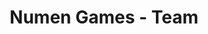 ---
title: "Numen Games - Team"
heroSection:
  bracketedContent: "TEAM"
  header:
    titlePart1: "Meet"
    titlePart2: "Our"
    titlePart3: "beautiful team"
    subtitle: "Our philosophy: we are a brand for everyone who imagines without limits."
  ctaButtons:
    primary:
      text: "Let's talk"
      link: "#letsTalk"
    secondary:
      text: "Try a demo"
      link: "#demo"
profiles: [
  {
    imgPath: "/assets/daniel-perez-garrido.png",
    name: "Daniel Pérez Garrido",
    subtitle: "Oracle | Profile",
    discordUrl: "",
    linkedinUrl: "",
    twitterUrl: ""
  },
  {
    imgPath: "/assets/daniel-perez-garrido.png",
    name: "Daniel Pérez Garrido",
    subtitle: "Oracle | Profile",
    discordUrl: "",
    linkedinUrl: "",
    twitterUrl: ""
  },
  {
    imgPath: "/assets/daniel-perez-garrido.png",
    name: "Daniel Pérez Garrido",
    subtitle: "Oracle | Profile",
    discordUrl: "",
    linkedinUrl: "",
    twitterUrl: ""
  },
  {
    imgPath: "/assets/daniel-perez-garrido.png",
    name: "Daniel Pérez Garrido",
    subtitle: "Oracle | Profile",
    discordUrl: "",
    linkedinUrl: "",
    twitterUrl: ""
  },
]
---